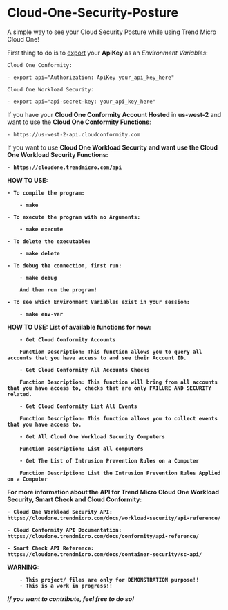 # Cloud-One-Security-Posture
A simple way to see your Cloud Security Posture while using Trend Micro Cloud One!

First thing to do is to <u>export</u> your <b>ApiKey</b> as an <i>Environment Variables</i>:

    Cloud One Conformity:

    - export api="Authorization: ApiKey your_api_key_here"

    Cloud One Workload Security:

    - export api="api-secret-key: your_api_key_here"

If you have your <b>Cloud One Conformity Account Hosted</b> in <b>us-west-2</b> and want to use the <b>Cloud One Conformity Functions</b>: 
        
    - https://us-west-2-api.cloudconformity.com


If you want to use <b>Cloud One Workload Security and want use the <b>Cloud One Workload Security Functions</b>:

    - https://cloudone.trendmicro.com/api

<b>HOW TO USE:</b>

    - To compile the program:

        - make

    - To execute the program with no Arguments:

        - make execute
    
    - To delete the executable:

        - make delete
    
    - To debug the connection, first run:

        - make debug
        
        And then run the program!

    - To see which Environment Variables exist in your session:

        - make env-var


<b>HOW TO USE: List of available functions for now: </b>

        - Get Cloud Conformity Accounts

        Function Description: This function allows you to query all accounts that you have access to and see their Account ID.

        - Get Cloud Conformity All Accounts Checks

        Function Description: This function will bring from all accounts that you have access to, checks that are only FAILURE AND SECURITY related.

        - Get Cloud Conformity List All Events

        Function Description: This function allows you to collect events that you have access to.

        - Get All Cloud One Workload Security Computers

        Function Description: List all computers

        - Get The List of Intrusion Prevention Rules on a Computer

        Function Description: List the Intrusion Prevention Rules Applied on a Computer
        

For more information about the API for <b>Trend Micro Cloud One Workload Security</b>, <b>Smart Check</b> and <b>Cloud Conformity</b>:

    - Cloud One Workload Security API: https://cloudone.trendmicro.com/docs/workload-security/api-reference/

    - Cloud Conformity API Documentation: https://cloudone.trendmicro.com/docs/conformity/api-reference/ 

    - Smart Check API Reference: https://cloudone.trendmicro.com/docs/container-security/sc-api/


<b>WARNING:</b>

        - This project/ files are only for DEMONSTRATION purpose!! 
        - This is a work in progress!!


<i>If you want to contribute, feel free to do so!</i>